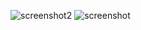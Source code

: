 ![screenshot2](https://user-images.githubusercontent.com/40207646/118733295-a228e800-b801-11eb-99a3-31caf9707af6.PNG)
![screenshot](https://user-images.githubusercontent.com/40207646/118733168-60983d00-b801-11eb-85bb-dacddedea07f.PNG)
